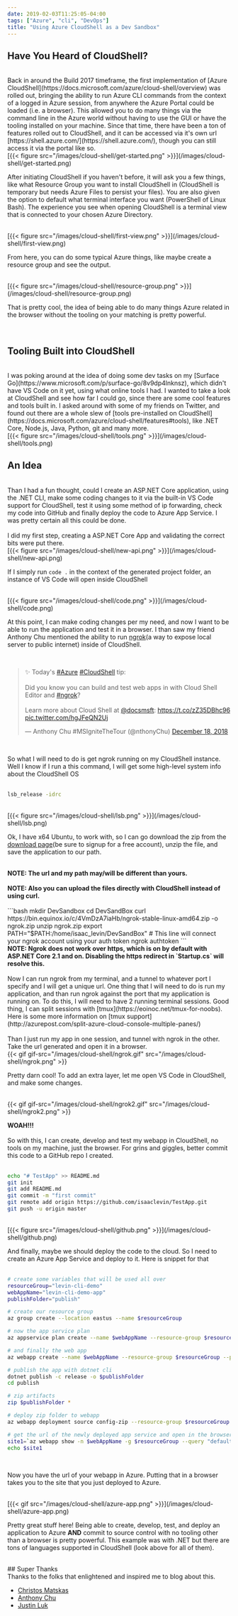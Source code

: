 ```yaml
---
date: 2019-02-03T11:25:05-04:00
tags: ["Azure", "cli", "DevOps"]
title: "Using Azure CloudShell as a Dev Sandbox"
---
```


## Have You Heard of CloudShell?

<br />
Back in around the Build 2017 timeframe, the first implementation of [Azure CloudShell](https://docs.microsoft.com/azure/cloud-shell/overview) was rolled out, bringing the ability to run Azure CLI commands from the context of a logged in Azure session, from anywhere the Azure Portal could be loaded (i.e. a browser). This allowed you to do many things via the command line in the Azure world without having to use the GUI or have the tooling installed on your machine. Since that time, there have been a ton of features rolled out to CloudShell, and it can be accessed via it's own url [https://shell.azure.com/](https://shell.azure.com/), though you can still access it via the portal like so.

<br />
[{{< figure src="/images/cloud-shell/get-started.png" >}}](/images/cloud-shell/get-started.png)
<br />

After initiating CloudShell if you haven't before, it will ask you a few things, like what Resource Group you want to install CloudShell in (CloudShell is temporary but needs Azure Files to persist your files). You are also given the option to default what terminal interface you want (PowerShell of Linux Bash). The experience you see when opening CloudShell is a terminal view that is connected to your chosen Azure Directory.

<br />
[{{< figure src="/images/cloud-shell/first-view.png" >}}](/images/cloud-shell/first-view.png)
<br />

From here, you can do some typical Azure things, like maybe create a resource group and see the output.

<br />
[{{< figure src="/images/cloud-shell/resource-group.png" >}}](/images/cloud-shell/resource-group.png)
<br />

That is pretty cool, the idea of being able to do many things Azure related in the browser without the tooling on your matching is pretty powerful.

<br />

## Tooling Built into CloudShell

<br />
I was poking around at the idea of doing some dev tasks on my [Surface Go](https://www.microsoft.com/p/surface-go/8v9dp4lnknsz), which didn't have VS Code on it yet, using what online tools I had. I wanted to take a look at CloudShell and see how far I could go, since there are some cool features and tools built in. I asked around with some of my friends on Twitter, and found out there are a whole slew of [tools pre-installed on CloudShell](https://docs.microsoft.com/azure/cloud-shell/features#tools), like .NET Core, Node.js, Java, Python, git and many more.

<br />
[{{< figure src="/images/cloud-shell/tools.png" >}}](/images/cloud-shell/tools.png)
<br />

## An Idea

<br />
Than I had a fun thought, could I create an ASP.NET Core application, using the .NET CLI, make some coding changes to it via the built-in VS Code support for CloudShell, test it using some method of ip forwarding, check my code into GitHub and finally deploy the code to Azure App Service. I was pretty certain all this could be done.
<br /><br />
I did my first step, creating a ASP.NET Core App and validating the correct bits were put there.

<br />
[{{< figure src="/images/cloud-shell/new-api.png" >}}](/images/cloud-shell/new-api.png)
<br />

If I simply run `code .` in the context of the generated project folder, an instance of VS Code will open inside CloudShell

<br />
[{{< figure src="/images/cloud-shell/code.png" >}}](/images/cloud-shell/code.png)
<br />

At this point, I can make coding changes per my need, and now I want to be able to run the application and test it in a browser. I than saw my friend Anthony Chu mentioned the ability to run [ngrok](https://ngrok.com/)(a way to expose local server to public internet) inside of CloudShell.

<br />
<blockquote class="twitter-tweet" data-lang="en"><p lang="en" dir="ltr">✨ Today&#39;s <a href="https://twitter.com/hashtag/Azure?src=hash&amp;ref_src=twsrc%5Etfw">#Azure</a> <a href="https://twitter.com/hashtag/CloudShell?src=hash&amp;ref_src=twsrc%5Etfw">#CloudShell</a> tip:<br><br>Did you know you can build and test web apps in with Cloud Shell Editor and <a href="https://twitter.com/hashtag/ngrok?src=hash&amp;ref_src=twsrc%5Etfw">#ngrok</a>?<br><br>Learn more about Cloud Shell at <a href="https://twitter.com/docsmsft?ref_src=twsrc%5Etfw">@docsmsft</a>: <a href="https://t.co/zZ35DBhc96">https://t.co/zZ35DBhc96</a> <a href="https://t.co/hgJFeQN2Uj">pic.twitter.com/hgJFeQN2Uj</a></p>&mdash; Anthony Chu #MSIgniteTheTour (@nthonyChu) <a href="https://twitter.com/nthonyChu/status/1075172047246942208?ref_src=twsrc%5Etfw">December 18, 2018</a></blockquote>
<script async src="https://platform.twitter.com/widgets.js" charset="utf-8"></script>

<br />

So what I will need to do is get ngrok running on my CloudShell instance. Well I know if I run a this command, I will get some high-level system info about the CloudShell OS
<br /><br />

```bash
lsb_release -idrc
```

<br />
[{{< figure src="/images/cloud-shell/lsb.png" >}}](/images/cloud-shell/lsb.png)
<br />

Ok, I have x64 Ubuntu, to work with, so I can go download the zip from the [download page](https://ngrok.com/download)(be sure to signup for a free account), unzip the file, and save the application to our path.

<br />
<strong>NOTE: The url and my path may/will be different than yours.</strong>
<br />
<br />
<strong>NOTE: Also you can upload the files directly with CloudShell instead of using curl.</strong>
<br />
<br />
```bash
mkdir DevSandbox
cd DevSandBox
curl https://bin.equinox.io/c/4VmDzA7iaHb/ngrok-stable-linux-amd64.zip -o ngrok.zip
unzip ngrok.zip
export PATH="$PATH:/home/isaac_levin/DevSandBox"
# This line will connect your ngrok account using your auth token
ngrok authtoken <YOUR_AUTH_TOKEN>
```

<br />
<strong>NOTE: Ngrok does not work over https, which is on by default with ASP.NET Core 2.1 and on. Disabling the https redirect in `Startup.cs` will resolve this.</strong>
<br />

<br />
Now I can run ngrok from my terminal, and a tunnel to whatever port I specify and I will get a unique url. One thing that I will need to do is run my application, and than run ngrok against the port that my application is running on. To do this, I will need to have 2 running terminal sessions. Good thing, I can split sessions with [tmux](https://eoinoc.net/tmux-for-noobs). Here is some more information on [tmux support](http://azurepost.com/split-azure-cloud-console-multiple-panes/)
<br /><br />
Than I just run my app in one session, and tunnel with ngrok in the other. Take the url generated and open it in a browser.

<br />
{{< gif gif-src="/images/cloud-shell/ngrok.gif" src="/images/cloud-shell/ngrok.png" >}}
<br />

Pretty darn cool! To add an extra layer, let me open VS Code in CloudShell, and make some changes.

<br />
{{< gif gif-src="/images/cloud-shell/ngrok2.gif" src="/images/cloud-shell/ngrok2.png" >}}
<br />

<strong>WOAH!!!</strong>
<br /><br />
So with this, I can create, develop and test my webapp in CloudShell, no tools on my machine, just the browser. For grins and giggles, better commit this code to a GitHub repo I created.
<br /><br />

```bash
echo "# TestApp" >> README.md
git init
git add README.md
git commit -m "first commit"
git remote add origin https://github.com/isaaclevin/TestApp.git
git push -u origin master
```

<br />
[{{< figure src="/images/cloud-shell/github.png" >}}](/images/cloud-shell/github.png)
<br />

And finally, maybe we should deploy the code to the cloud. So I need to create an Azure App Service and deploy to it. Here is snippet for that
<br /><br />

```bash
# create some variables that will be used all over
resourceGroup="levin-cli-demo"
webAppName="levin-cli-demo-app"
publishFolder="publish"

# create our resource group
az group create --location eastus --name $resourceGroup

# now the app service plan
az appservice plan create --name $webAppName --resource-group $resourceGroup --sku FREE

# and finally the web app
az webapp create --name $webAppName --resource-group $resourceGroup --plan $webAppName

# publish the app with dotnet cli
dotnet publish -c release -o $publishFolder
cd publish

# zip artifacts
zip $publishFolder *

# deploy zip folder to webapp
az webapp deployment source config-zip --resource-group $resourceGroup --name $webAppName --src publish.zip

# get the url of the newly deployed app service and open in the browser
site1=`az webapp show -n $webAppName -g $resourceGroup --query "defaultHostName" -o tsv`
echo $site1
```

<br />

Now you have the url of your webapp in Azure. Putting that in a browser takes you to the site that you just deployed to Azure.

<br />
[{{< gif src="/images/cloud-shell/azure-app.png" >}}](/images/cloud-shell/azure-app.png)
<br />

Pretty great stuff here! Being able to create, develop, test, and deploy an application to Azure <strong>AND</strong> commit to source control with no tooling other than a browser is pretty powerful. This example was with .NET but there are tons of languages supported in CloudShell (look above for all of them).

<br />
## Super Thanks

<br />
Thanks to the folks that enlightened and inspired me to blog about this.

<br />

* [Christos Matskas](https://twitter.com/ChristosMatskas)
* [Anthony Chu](https://twitter.com/nthonyChu)
* [Justin Luk](https://twitter.com/whosjluk)
